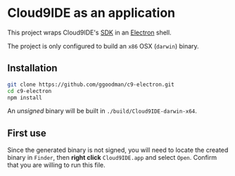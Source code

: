 # Cloud9IDE as an application

This project wraps Cloud9IDE's [SDK](https://github.com/c9/core) in an [Electron](https://github.com/electron/electron) shell.

The project is only configured to build an `x86` OSX (`darwin`) binary.

## Installation

```bash
git clone https://github.com/ggoodman/c9-electron.git
cd c9-electron
npm install
```

An _unsigned_ binary will be built in `./build/Cloud9IDE-darwin-x64`.

## First use

Since the generated binary is not signed, you will need to locate the created binary in `Finder`, then **right click** `Cloud9IDE.app` and select `Open`. Confirm that you are willing to run this file.